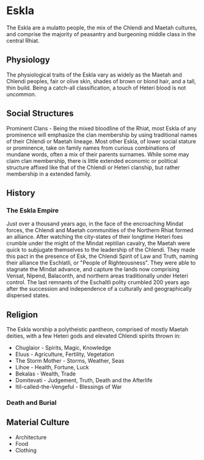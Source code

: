 # Eskla
The Eskla are a mulatto people, the mix of the Chlendi and Maetah cultures, and comprise the majority of peasantry and burgeoning middle class in the central Rhiat.

## Physiology
The physiological traits of the Eskla vary as widely as the Maetah and Chlendi peoples, fair or olive skin, shades of brown or blond hair, and a tall, thin build. Being a catch-all classification, a touch of Heteri blood is not uncommon.

## Social Structures
Prominent Clans - Being the mixed bloodline of the Rhiat, most Eskla of any prominence will emphasize the clan membership by using traditional names of their Chlendi or Maetah lineage. Most other Eskla, of lower social stature or prominence, take on family names from curious combinations of mundane words, often a mix of their parents surnames. While some may claim clan membership, there is little extended economic or political structure affixed like that of the Chlendi or Heteri clanship, but rather membership in a extended family.

##  History
### The Eskla Empire

Just over a thousand years ago, in the face of the encroaching Mindat forces, the Chlendi and Maetah communities of the Northern Rhiat formed an alliance. After watching the city-states of their longtime Heteri foes crumble under the might of the Mindat reptilian cavalry, the Maetah were quick to subjugate themselves to the leadership of the Chlendi. They made this pact in the presence of Esk, the Chlendi Spirit of Law and Truth, naming their alliance the Eschlatli, or "People of Righteousness". They were able to stagnate the Mindat advance, and capture the lands now comprising Vensat, Nipend, Balaconth, and northern areas traditionally under Heteri control. The last remnants of the Eschaltli polity crumbled 200 years ago after the succession and independence of a culturally and geographically dispersed states.

## Religion
The Eskla worship a polytheistic pantheon, comprised of mostly Maetah deities, with a few Heteri gods and elevated Chlendi spirits thrown in:

* Chuglaior - Spirits, Magic, Knowledge
* Eluus - Agriculture, Fertility, Vegetation
* The Storm Mother - Storms, Weather, Seas
* Lihoe - Health, Fortune, Luck
* Bekalas - Wealth, Trade
* Domitevati - Judgement, Truth, Death and the Afterlife
* Itil-called-the-Vengeful - Blessings of War

### Death and Burial

## Material Culture
* Architecture
* Food
* Clothing